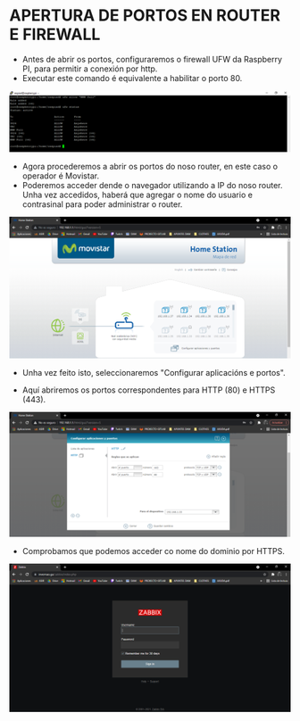 # APERTURA DE PORTOS EN ROUTER E FIREWALL


- Antes de abrir os portos, configuraremos o firewall UFW da Raspberry PI, para permitir a conexión por http.
- Executar este comando é equivalente a habilitar o porto 80.


![raspi_1](doc/img/imaxes-portos/porto2.png)


- Agora procederemos a abrir os portos do noso router, en este caso o operador é Movistar. 
- Poderemos acceder dende o navegador utilizando a IP do noso router. Unha vez accedidos, haberá que agregar o nome do usuario e contrasinal para poder administrar o router.


![raspi_1](doc/img/imaxes-portos/porto0.png)


- Unha vez feito isto, seleccionaremos "Configurar aplicacións e portos".

- Aquí abriremos os portos correspondentes para HTTP (80) e HTTPS (443). 


![raspi_1](doc/img/imaxes-portos/porto1.png)


- Comprobamos que podemos acceder co nome do dominio por HTTPS.


![raspi_1](doc/img/imaxes-portos/porto11.png)



